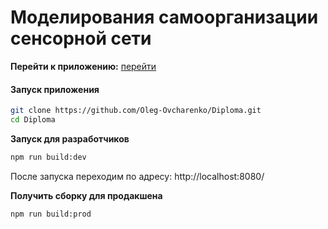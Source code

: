 # Моделирования самоорганизации сенсорной сети
**Перейти к приложению:** [перейти](https://oleg-ovcharenko.github.io/diploma.github.io/)
#### Запуск приложения
```sh
git clone https://github.com/Oleg-Ovcharenko/Diploma.git
cd Diploma
```
**Запуск для разработчиков**
```sh
npm run build:dev
```
После запуска переходим по адресу: http://localhost:8080/

**Получить сборку для продакшена**
```sh
npm run build:prod
```
